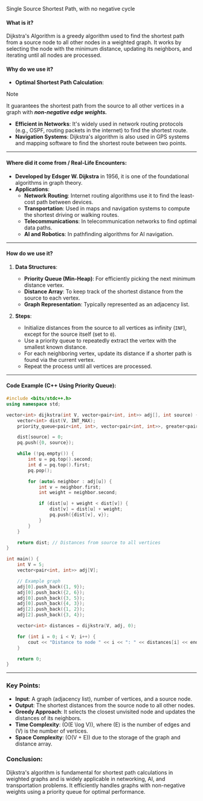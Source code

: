 Single Source Shortest Path, with no negative cycle
#### **What is it?**
Dijkstra's Algorithm is a greedy algorithm used to find the shortest path from a source node to all other nodes in a weighted graph. It works by selecting the node with the minimum distance, updating its neighbors, and iterating until all nodes are processed.

#### **Why do we use it?**
- **Optimal Shortest Path Calculation**: 
>[!Note]
>It guarantees the shortest path from the source to all other vertices in a graph with ***non-negative edge weights.***

- **Efficient in Networks**: It's widely used in network routing protocols (e.g., OSPF, routing packets in the internet) to find the shortest route.
- **Navigation Systems**: Dijkstra's algorithm is also used in GPS systems and mapping software to find the shortest route between two points.

---

#### **Where did it come from / Real-Life Encounters:**
- **Developed by Edsger W. Dijkstra** in 1956, it is one of the foundational algorithms in graph theory.
- **Applications**:
  - **Network Routing**: Internet routing algorithms use it to find the least-cost path between devices.
  - **Transportation**: Used in maps and navigation systems to compute the shortest driving or walking routes.
  - **Telecommunications**: In telecommunication networks to find optimal data paths.
  - **AI and Robotics**: In pathfinding algorithms for AI navigation.
---

#### **How do we use it?**

1. **Data Structures**:
   - **Priority Queue (Min-Heap)**: For efficiently picking the next minimum distance vertex.
   - **Distance Array**: To keep track of the shortest distance from the source to each vertex.
   - **Graph Representation**: Typically represented as an adjacency list.

2. **Steps**:
   - Initialize distances from the source to all vertices as infinity (`INF`), except for the source itself (set to `0`).
   - Use a priority queue to repeatedly extract the vertex with the smallest known distance.
   - For each neighboring vertex, update its distance if a shorter path is found via the current vertex.
   - Repeat the process until all vertices are processed.
---

#### **Code Example (C++ Using Priority Queue)**:
```cpp
#include <bits/stdc++.h>
using namespace std;

vector<int> dijkstra(int V, vector<pair<int, int>> adj[], int source) {
    vector<int> dist(V, INT_MAX);
    priority_queue<pair<int, int>, vector<pair<int, int>>, greater<pair<int, int>>> pq;

    dist[source] = 0;
    pq.push({0, source});

    while (!pq.empty()) {
        int u = pq.top().second;
        int d = pq.top().first;
        pq.pop();

        for (auto& neighbor : adj[u]) {
            int v = neighbor.first;
            int weight = neighbor.second;

            if (dist[u] + weight < dist[v]) {
                dist[v] = dist[u] + weight;
                pq.push({dist[v], v});
            }
        }
    }

    return dist; // Distances from source to all vertices
}

int main() {
    int V = 5;
    vector<pair<int, int>> adj[V];

    // Example graph
    adj[0].push_back({1, 9});
    adj[0].push_back({2, 6});
    adj[0].push_back({3, 5});
    adj[0].push_back({4, 3});
    adj[2].push_back({1, 2});
    adj[2].push_back({3, 4});

    vector<int> distances = dijkstra(V, adj, 0);

    for (int i = 0; i < V; i++) {
        cout << "Distance to node " << i << ": " << distances[i] << endl;
    }

    return 0;
}
```
---

### **Key Points**:
- **Input**: A graph (adjacency list), number of vertices, and a source node.
- **Output**: The shortest distances from the source node to all other nodes.
- **Greedy Approach**: It selects the closest unvisited node and updates the distances of its neighbors.
- **Time Complexity**: \(O(E \log V)\), where \(E\) is the number of edges and \(V\) is the number of vertices.
- **Space Complexity**: \(O(V + E)\) due to the storage of the graph and distance array.

### **Conclusion**:
Dijkstra's algorithm is fundamental for shortest path calculations in weighted graphs and is widely applicable in networking, AI, and transportation problems. It efficiently handles graphs with non-negative weights using a priority queue for optimal performance.